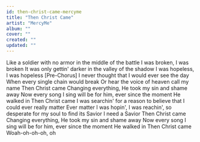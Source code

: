 ```yaml
---
id: then-christ-came-mercyme
title: "Then Christ Came"
artist: "MercyMe"
album: ""
cover: ""
created: ""
updated: ""
---
```


Like a soldier with no armor in the middle of the battle
I was broken, I was broken
It was only gettin' darker in the valley of the shadow
I was hopeless, I was hopeless
[Pre-Chorus]
I never thought that I would ever see the day
When every single chain would break
Or hear the voice of heaven call my name
Then Christ came
Changing everything, He took my sin and shame away
Now every song
I sing will be for him, еver since the momеnt He walked in
Then Christ came
I was searchin' for a reason to believe that I could ever really matter
Ever matter
I was hopin', I was reachin', so desperate for my soul to find its Savior
I need a Savior
Then Christ came
Changing everything, He took my sin and shame away
Now every song
I sing will be for him, ever since the moment He walked in
Then Christ came
Woah-oh-oh-oh, oh